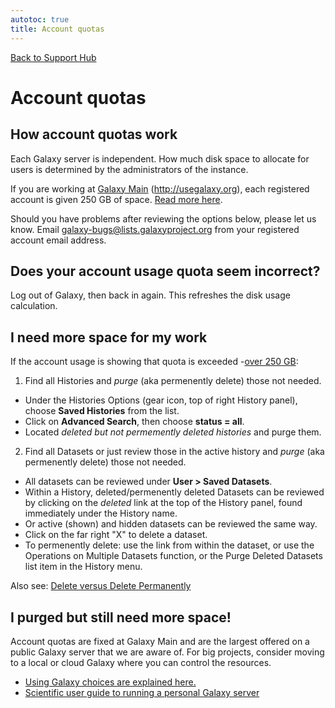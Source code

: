 ```yaml
---
autotoc: true
title: Account quotas
---
```

[Back to Support Hub](/src/support/index.md)

# Account quotas

## How account quotas work

Each Galaxy server is independent. How much disk space to allocate for users is determined by the administrators of the instance.

If you are working at [Galaxy Main](/src/main/index.md) (http://usegalaxy.org), each registered account is given 250 GB of space. [Read more here](/src/main/#user-data-and-job-quotas). 

Should you have problems after reviewing the options below, please let us know. Email [galaxy-bugs@lists.galaxyproject.org](mailto:galaxy-bugs@lists.galaxyproject.org) from your registered account email address.


## Does your account usage quota seem incorrect?

Log out of Galaxy, then back in again. This refreshes the disk usage calculation.

## I need more space for my work

If the account usage is showing that quota is exceeded -[over 250 GB](/src/main/index.md):

 1. Find all Histories and *purge* (aka permenently delete) those not needed.
   * Under the Histories Options (gear icon, top of right History panel), choose **Saved Histories** from the list.
   * Click on **Advanced Search**, then choose **status = all**.
   * Located *deleted but not permemently deleted histories* and purge them.
   
 2. Find all Datasets or just review those in the active history and *purge* (aka permenently delete) those not needed.
   * All datasets can be reviewed under **User > Saved Datasets**.
   * Within a History, deleted/permenently deleted Datasets can be reviewed by clicking on the *deleted* link at the top of the History panel, found immediately under the History name.
   * Or active (shown) and hidden datasets can be reviewed the same way.
   * Click on the far right "X" to delete a dataset. 
   * To permenently delete: use the link from within the dataset, or use the Operations on Multiple Datasets function, or the Purge Deleted Datasets list item in the History menu.
   
 Also see: [Delete versus Delete Permanently](/src/learn/managing-datasets/#delete-vs-delete-permanently)
 
 ## I purged but still need more space!
 
 Account quotas are fixed at Galaxy Main and are the largest offered on a public Galaxy server that we are aware of. For big projects, consider moving to a local or cloud Galaxy where you can control the resources. 
 
  * [Using Galaxy choices are explained here.](/src/choices/index.md)
  * [Scientific user guide to running a personal Galaxy server](/src/support/sci-user-galaxies/index.md)
